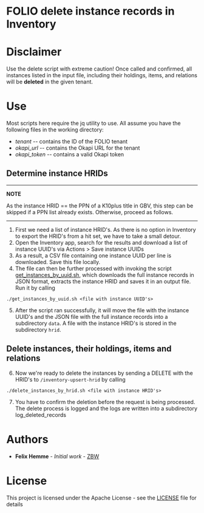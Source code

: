 # FOLIO delete instance records in Inventory

# Disclaimer

Use the delete script with extreme caution! Once called and confirmed, all instances listed in the input file, including their holdings, items, and relations will be **deleted** in the given tenant.

# Use

Most scripts here require the jq utility to use. All assume you have the following files in the working directory:

- *tenant* -- contains the ID of the FOLIO tenant
- *okapi_url* -- contains the Okapi URL for the tenant
- *okapi_token* -- contains a valid Okapi token

## Determine instance HRIDs

---
**NOTE**

As the instance HRID == the PPN of a K10plus title in GBV, this step can be skipped if a PPN list already exists. Otherwise, proceed as follows.

---

1. First we need a list of instance HRID's. As there is no option in Inventory to export the HRID's from a hit set, we have to take a small detour.
2. Open the Inventory app, search for the results and download a list of instance UUID's via Actions > Save instance UUIDs
3. As a result, a CSV file containing one instance UUID per line is downloaded. Save this file locally.
4. The file can then be further processed with invoking the script [get_instances_by_uuid.sh](get_instances_by_uuid.sh), which downloads the full instance records in JSON format, extracts the instance HRID and saves it in an output file. Run it by calling

```
./get_instances_by_uuid.sh <file with instance UUID's>
```

5. After the script ran successfully, it will move the file with the instance UUID's and the JSON file with the full instance records into a subdirectory ```data```. A file with the instance HRID's is stored in the subdirectory ```hrid```.

## Delete instances, their holdings, items and relations

6. Now we're ready to delete the instances by sending a DELETE with the HRID's to ```/inventory-upsert-hrid``` by calling

```
./delete_instances_by_hrid.sh <file with instance HRID's>
```

7. You have to confirm the deletion before the request is being processed. The delete process is logged and the logs are written into a subdirectory log_deleted_records


# Authors

* **Felix Hemme** - *Initial work* - [ZBW](https://zbw.eu/de/)

# License

This project is licensed under the Apache License - see the [LICENSE](LICENSE) file for details
